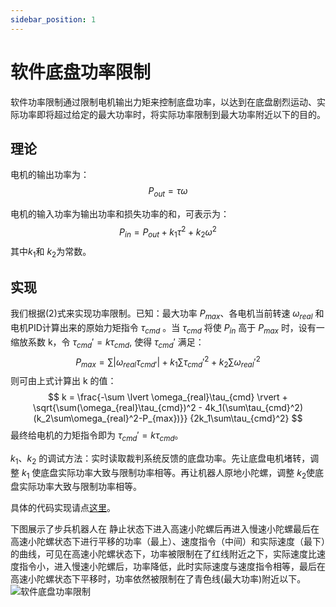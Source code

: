 ```yaml
---
sidebar_position: 1
---
```


# 软件底盘功率限制

软件功率限制通过限制电机输出力矩来控制底盘功率，以达到在底盘剧烈运动、实际功率即将超过给定的最大功率时，将实际功率限制到最大功率附近以下的目的。

## 理论

电机的输出功率为：
$$
P_{out} = \tau \omega\tag{1}
$$

电机的输入功率为输出功率和损失功率的和，可表示为：
$$
P_{in} = P_{out} + k_1 \tau^2 + k_2 \omega^2\tag{2}
$$
其中$k_1$和 $k_2$为常数。

## 实现

我们根据(2)式来实现功率限制。已知：最大功率 $P_{max}$、各电机当前转速 $\omega_{real}$ 和电机PID计算出来的原始力矩指令 $\tau_{cmd}$ 。当 $\tau_{cmd}$ 将使 $P_{in}$ 高于 $P_{max}$ 时，设有一缩放系数 k，令 $\tau_{cmd}' = k\tau_{cmd}$, 使得 $\tau_{cmd}'$ 满足：
$$
P_{max} = \sum \lvert \omega_{real}\tau_{cmd'} \rvert + k_1\sum\tau_{cmd}'^2 + k_2\sum\omega_{real}'^2
$$
则可由上式计算出 k 的值：
$$
k = \frac{-\sum \lvert \omega_{real}\tau_{cmd} \rvert + \sqrt{\sum(\omega_{real}\tau_{cmd})^2 - 4k_1(\sum\tau_{cmd}^2)(k_2\sum\omega_{real}^2-P_{max})}} {2k_1\sum\tau_{cmd}^2}
$$
最终给电机的力矩指令即为 $\tau_{cmd}' = k\tau_{cmd}$。

$k_1$、$k_2$ 的调试方法：实时读取裁判系统反馈的底盘功率。先让底盘电机堵转，调整 $k_1$ 使底盘实际功率大致与限制功率相等。再让机器人原地小陀螺，调整 $k_2$使底盘实际功率大致与限制功率相等。

具体的代码实现请点[这里](https://github.com/rm-controls/rm_controllers/blob/e6774fee52cd831f169ba35a598111b62e54c149/rm_chassis_controllers/src/chassis_base.cpp#L334-L359)。

下图展示了步兵机器人在 静止状态下进入高速小陀螺后再进入慢速小陀螺最后在高速小陀螺状态下进行平移的功率（最上）、速度指令（中间）和实际速度（最下）的曲线，可见在高速小陀螺状态下，功率被限制在了红线附近之下，实际速度比速度指令小，进入慢速小陀螺后，功率降低，此时实际速度与速度指令相等，最后在高速小陀螺状态下平移时，功率依然被限制在了青色线(最大功率)附近以下。
![软件底盘功率限制](/img/digging_deeper/software_power_limit.png)

